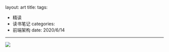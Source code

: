 layout: art
title: 
tags: 
- 精读
- 读书笔记
categories: 
- 前端架构
date: 2020/6/14
---

![](https://lingyu-blog.oss-cn-hangzhou.aliyuncs.com/img/%E5%9F%BA%E5%BB%BA.png)
